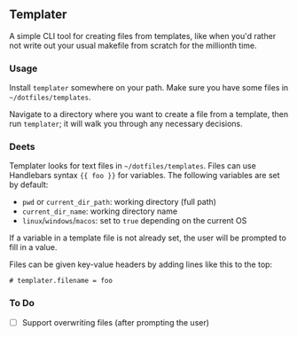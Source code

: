 ## Templater

A simple CLI tool for creating files from templates, like when you'd rather not write out your usual makefile from scratch for the millionth time.

### Usage

Install `templater` somewhere on your path. Make sure you have some files in `~/dotfiles/templates`.

Navigate to a directory where you want to create a file from a template, then run `templater`; it will walk you through any necessary decisions.

### Deets

Templater looks for text files in `~/dotfiles/templates`. Files can use Handlebars syntax `{{ foo }}` for variables. The following variables are set by default:

- `pwd` or `current_dir_path`: working directory (full path)
- `current_dir_name`: working directory name
- `linux`/`windows`/`macos`: set to `true` depending on the current OS

If a variable in a template file is not already set, the user will be prompted to fill in a value.

Files can be given key-value headers by adding lines like this to the top:

```
# templater.filename = foo
```


### To Do

 - [ ] Support overwriting files (after prompting the user)
